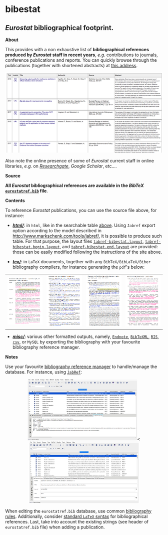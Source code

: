 bibestat
======

_Eurostat_ bibliographical footprint.
---

**<a name="About"></a>About**

This provides with a non exhaustive list of **bibliographical references produced by _Eurostat_ staff in recent years**, _e.g._ contributions to journals, conference publications and reports. You can quickly browse through the publications (together with shortened abstracts) at [this address](https://raw.githack.com/eurostat/bibestat/master/html/eurostatref.html). 

<p align="center"><a href="https://raw.githack.com/eurostat/bibestat/master/html/eurostatref.html"><img src="docs/html.png" alt="html table" width="550" style="margin-left:auto;margin-right:auto;"></a></p>
 
Also note the online presence of some of _Eurostat_ current staff in online libraries, _e.g._ on [_Researchgate_](https://www.researchgate.net/institution/European_Commission/department/Eurostat_ESTAT), _Google Scholar_, etc.... 

**Source**

**All _Eurostat_ bibliographical references are available in the _BibTeX_ [`eurostatref.bib`](eurostatref.bib) file**. 

**Contents**

To reference _Eurostat_ publications, you can use the source file above, for instance:

*  <a name="html"></a>**[*html/*](html)**: in `html`, like in the searchable table [above](#About). Using `Jabref` export option according to the model described in http://www.markschenk.com/tools/jabref/, it is possible to produce such table. For that purpose, the layout files [`tabref-bibestat.layout`](html/tabref-bibestat.layout), [`tabref-bibestat.begin.layout`](html/tabref-bibestat.begin.layout), and [`tabref-bibestat.end.layout`](html/tabref-bibestat.end.layout) are provided: those can be easily modified following the instructions of the site above. 

*  <a name="tex"></a>**[*tex/*](tex)**: in `LaTeX` documents, together with any `BibTeX/BibLaTeX/Biber` bibliography compilers, for instance generating the `pdf`'s below: 
<table>
<tr>
<td><kbd><a href="https://github.com/eurostat/bibestat/blob/master/tex/alphaydnt-cite.pdf"><img src="docs/alphaydnt.png" alt="alphabetic style, descending year - name - title order" width="240"></a></kbd></td>
<td><kbd><a href="https://github.com/eurostat/bibestat/blob/master/tex/apalike-cite.pdf"><img src="docs/apalike.png" alt="apalike style" width="240"></a></kbd></td>
<td><kbd><a href="https://github.com/eurostat/bibestat/blob/master/tex/authoryear-cite.pdf"><img src="docs/authoryear.png" alt="authoryear style, year - name - title order" width="240"></a></kbd></td>
<td><kbd><a href="https://github.com/eurostat/bibestat/blob/master/tex/plainurl-cite.pdf"><img src="docs/plainurl.png" alt="plainurl style" width="240"></a></kbd></td>
</tr>
</table>

*  <a name="misc"></a>**[*misc/*](misc)**: various other  formatted outputs, namely, [`Endnote`](misc/eurostatref.txt), [`BibTeXML`](misc/eurostatref.xml), [`RIS`](misc/eurostatref.ris), [`csv`](misc/eurostatref.csv), or `MySQL` by exporting the bibliography with your favourite bibliography reference manager. 

**Notes**

Use your favourite [bibliography reference manager](https://en.wikipedia.org/wiki/Comparison_of_reference_management_software) to handle/manage the database. For instance, using [`JabRef`](http://www.jabref.org):

<p align="center">
<img src="docs/jabref-1.png" alt="jabref publication management as a database" width="350"><
<img src="docs/jabref-2.png" alt="jabref publication management as a bibtex" width="350">
</p>

When editing the `eurostatref.bib` database, use common [bibliography rules](https://en.wikipedia.org/wiki/Citation). Additionally, consider [standard `LaTeX` syntax](https://en.wikibooks.org/wiki/LaTeX/Bibliography_Management) for bibliographical references. Last, take into account the existing strings (see header of `eurostatref.bib` file) when adding a publication.
